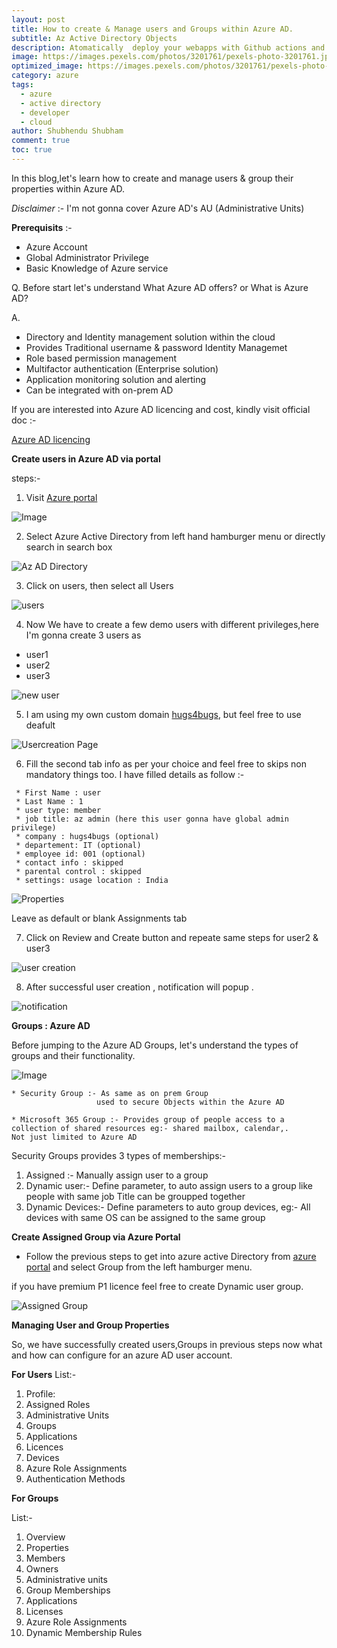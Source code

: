 ```yaml
---
layout: post
title: How to create & Manage users and Groups within Azure AD.
subtitle: Az Active Directory Objects
description: Atomatically  deploy your webapps with Github actions and firebase hosting with Jekyll templates
image: https://images.pexels.com/photos/3201761/pexels-photo-3201761.jpeg?auto=compress&cs=tinysrgb&w=1260&h=750&dpr=1
optimized_image: https://images.pexels.com/photos/3201761/pexels-photo-3201761.jpeg?auto=compress&cs=tinysrgb&w=1260&h=750&dpr=1
category: azure
tags:
  - azure
  - active directory
  - developer
  - cloud
author: Shubhendu Shubham
comment: true
toc: true
---
```


In this blog,let's learn how to create and manage users & group their properties within Azure AD.

*Disclaimer* :- I'm not gonna cover Azure AD's AU (Administrative Units)

**Prerequisits** :- 

 * Azure Account 
 * Global Administrator Privilege
 * Basic Knowledge of Azure service

Q. Before start let's understand What Azure AD offers? or What is Azure AD?

A. 
   * Directory and Identity management solution within the cloud  
   * Provides Traditional username & password Identity Managemet 
   * Role based permission management
   * Multifactor authentication (Enterprise solution)
   * Application monitoring solution and alerting
   * Can be integrated with on-prem AD

If you are interested into Azure AD licencing and cost, kindly visit official doc :-

[Azure AD licencing](https://www.microsoft.com/nl-nl/security/business/identity-access-management/azure-ad-pricing?rtc=1&market=nl)

**Create users in Azure AD via portal**

steps:- 

1) Visit [Azure portal](https://portal.azure.com)


![Image](https://res.cloudinary.com/hugs4bugs/image/upload/v1687535386/Azure/az104/1_ijkwsk.jpg)

2) Select Azure Active Directory from left hand hamburger menu or directly search in search box

![Az AD Directory](https://res.cloudinary.com/hugs4bugs/image/upload/v1687535627/Azure/az104/2_b4bvym.jpg)

3) Click on users, then select all Users

![users](https://res.cloudinary.com/hugs4bugs/image/upload/v1687535966/Azure/az104/3_miyxtr.jpg)

4) Now We have to create a few demo users with different privileges,here I'm gonna create 3 users as 
 - user1
 - user2
 - user3

![new user](https://res.cloudinary.com/hugs4bugs/image/upload/v1687536583/Azure/az104/4_vmwzm2.jpg)

5) I am using my own custom domain [hugs4bugs](https://hugs4bugs.me), but feel free to use deafult 

![Usercreation Page](https://res.cloudinary.com/hugs4bugs/image/upload/v1687538927/Azure/az104/5_rq9uzk.jpg)

6) Fill the second tab info as per your choice and feel free to skips non mandatory things too.
I have filled details as follow :-
```
 * First Name : user
 * Last Name : 1
 * user type: member
 * job title: az admin (here this user gonna have global admin privilege)
 * company : hugs4bugs (optional)
 * departement: IT (optional)
 * employee id: 001 (optional)
 * contact info : skipped 
 * parental control : skipped 
 * settings: usage location : India
```
![Properties](https://res.cloudinary.com/hugs4bugs/image/upload/v1687539645/Azure/az104/6_c87kus.jpg)

Leave as default or blank Assignments tab 

7) Click on Review and Create button and repeate same steps for user2 & user3

![user creation](https://res.cloudinary.com/hugs4bugs/image/upload/v1687540040/Azure/az104/7_fhlywu.jpg)

8) After successful user creation , notification will popup .

![notification](https://res.cloudinary.com/hugs4bugs/image/upload/v1687540045/Azure/az104/8_pszz3x.jpg)

**Groups : Azure AD**

Before jumping to the Azure AD Groups, let's understand the types of groups and their functionality.

![Image](https://res.cloudinary.com/hugs4bugs/image/upload/v1687549467/Azure/az104/9_ancsen.jpg)
```
* Security Group :- As same as on prem Group
                   used to secure Objects within the Azure AD 

* Microsoft 365 Group :- Provides group of people access to a collection of shared resources eg:- shared mailbox, calendar,.
Not just limited to Azure AD
```
Security Groups provides 3 types of memberships:-

1. Assigned :- Manually assign user to a group
2. Dynamic user:- Define parameter, to auto assign users to a group like people with same job Title can be groupped together
3. Dynamic Devices:- Define parameters to auto group devices, eg:- All devices with same OS can be assigned to the same group

**Create Assigned Group via Azure Portal**

* Follow the previous steps to get into azure active Directory from [azure portal](https://portal.azure.com) and select Group from the left hamburger menu.

if you have premium P1 licence feel free to create Dynamic user group.

![Assigned Group](https://res.cloudinary.com/hugs4bugs/image/upload/v1687555597/Azure/az104/10_oizkdd.jpg)

**Managing User and Group Properties**

So, we have successfully created users,Groups in previous steps now what and how can configure for an azure AD user account.

**For Users**
List:- 

1. Profile: 
2. Assigned Roles
3. Administrative Units
4. Groups
5. Applications
6. Licences
7. Devices
8. Azure Role Assignments 
9. Authentication Methods

**For Groups**

List:-

1. Overview
2. Properties
3. Members
4. Owners
5. Administrative units
6. Group Memberships
7. Applications
8. Licenses
9. Azure Role Assignments
10. Dynamic Membership Rules
